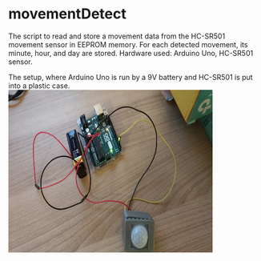 # movementDetect
  The script to read and store a movement data from the HC-SR501 movement sensor in EEPROM memory.
  For each detected movement, its minute, hour, and day are stored.
  Hardware used: Arduino Uno, HC-SR501 sensor.

The setup, where Arduino Uno is run by a 9V battery and HC-SR501 is put into a plastic case.
<img src="https://github.com/Lavr18/movementDetect/blob/master/setup.jpg" width="408" height = "325">
